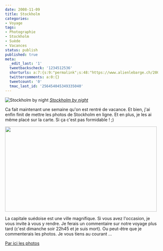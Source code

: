 ```yaml
---
date: 2008-11-09
title: Stockholm
categories:
- Voyage
tags:
- Photographie
- Stockholm
- Suède
- Vacances
status: publish
published: true
meta:
  _edit_last: '1'
  tweetbackscheck: '1234512536'
  shorturls: a:7:{s:9:"permalink";s:48:"https://www.alienlebarge.ch/2008/11/09/stockholm/";s:7:"tinyurl";s:25:"https://tinyurl.com/c548dq";s:4:"isgd";s:17:"https://is.gd/ikgT";s:5:"bitly";s:18:"https://bit.ly/vGdL";s:5:"snipr";s:22:"https://snipr.com/b9xr1";s:5:"snurl";s:22:"https://snurl.com/b9xr1";s:7:"snipurl";s:24:"https://snipurl.com/b9xr1";}
  twittercomments: a:0:{}
  tweetcount: '0'
  tmac_last_id: '256454045349335040'
---
```

<img src="https://farm4.static.flickr.com/3223/3012892550_94e6c820eb.jpg" alt="Stockholm by night" />
<em><a title="photo sharing" href="https://www.flickr.com/photos/alienlebarge/3012892550/">Stockholm by night</a></em>

Ca fait maintenant une semaine qu'on est rentré de vacance. Et bien, j'ai enfin finit de mettre les photos de Stockholm en ligne. Et en plus, je les ai même placé sur la carte. Si ça c'est pas formidable ! ;)

<!--more-->

<img class="alignnone size-medium wp-image-758" title="La carte" src="https://dlgjp9x71cipk.cloudfront.net/2008/11/stockholmflickmap.png" alt="" width="500" height="281" />

La capitale suédoise est une ville magnifique. Si vous avez l'occasion, je vous invite à vous y rendre. Je ferais un commentaire sur notre voyage plus tard (c'est dimanche soir 22h45 et je suis mort). Ou peut-être que je commenterais les photos. Je vous tiens au courant ...

<a title="Les photos de Stockholm sur Flickr" href="https://www.flickr.com/gp/49665969@N00/Yz2UUG">Par ici les photos</a>

